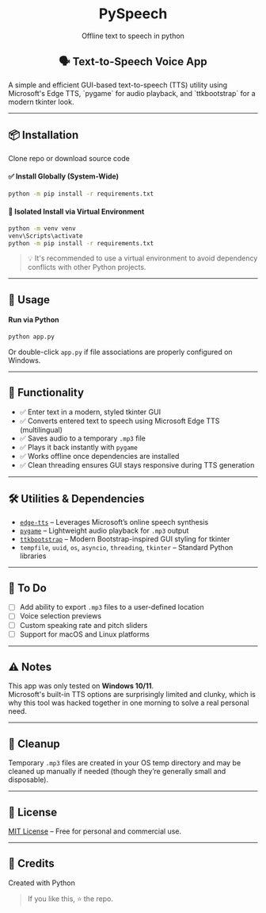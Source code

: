 <div align="center">
  <h1>
    PySpeech
  </h1>
  <p>Offline text to speech in python</p>

## 🗣️ Text-to-Speech Voice App
</div>
A simple and efficient GUI-based text-to-speech (TTS) utility using Microsoft's Edge TTS, `pygame` for audio playback, and `ttkbootstrap` for a modern tkinter look.

---

 ## 📦 Installation
Clone repo or download source code
#### ✅ Install Globally (System-Wide)
```bash
python -m pip install -r requirements.txt
```

#### 🧪 Isolated Install via Virtual Environment
```bash
python -m venv venv
venv\Scripts\activate
python -m pip install -r requirements.txt
```

> 💡 It's recommended to use a virtual environment to avoid dependency conflicts with other Python projects.

---

## 🚀 Usage

#### Run via Python
```bash
python app.py
```

Or double-click `app.py` if file associations are properly configured on Windows.

---

## 🎯 Functionality
- ✅ Enter text in a modern, styled tkinter GUI
- ✅ Converts entered text to speech using Microsoft Edge TTS (multilingual)
- ✅ Saves audio to a temporary `.mp3` file
- ✅ Plays it back instantly with `pygame`
- ✅ Works offline once dependencies are installed
- ✅ Clean threading ensures GUI stays responsive during TTS generation

---

## 🛠️ Utilities & Dependencies

- [`edge-tts`](https://pypi.org/project/edge-tts/) – Leverages Microsoft’s online speech synthesis
- [`pygame`](https://pypi.org/project/pygame/) – Lightweight audio playback for `.mp3` output
- [`ttkbootstrap`](https://pypi.org/project/ttkbootstrap/) – Modern Bootstrap-inspired GUI styling for tkinter
- `tempfile`, `uuid`, `os`, `asyncio`, `threading`, `tkinter` – Standard Python libraries

---

## 🔧 To Do

- [ ] Add ability to export `.mp3` files to a user-defined location
- [ ] Voice selection previews
- [ ] Custom speaking rate and pitch sliders
- [ ] Support for macOS and Linux platforms

---

## ⚠️ Notes

This app was only tested on **Windows 10/11**.  
Microsoft's built-in TTS options are surprisingly limited and clunky, which is why this tool was hacked together in one morning to solve a real personal need.

---

## 🧼 Cleanup

Temporary `.mp3` files are created in your OS temp directory and may be cleaned up manually if needed (though they’re generally small and disposable).

---

## 📄 License

[MIT License](LICENSE) – Free for personal and commercial use.


---

## 🙌 Credits

Created with Python

> If you like this, ⭐️ the repo.
